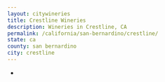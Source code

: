 ```yaml
---
layout: citywineries
title: Crestline Wineries
description: Wineries in Crestline, CA
permalink: /california/san-bernardino/crestline/
state: ca
county: san bernardino
city: crestline
---
```

-
